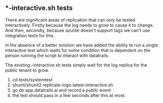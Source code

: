 ## *-interactive.sh tests

There are significant areas of replication that can only be tested
interactively.  Firstly because the log needs to grow to cause it to change.
And then, secondly, because azurite doesn't support tags we can't use
integration tests for this.

In the absence of a better solution we have added the ability to run a single
interactive test which waits for some condition that is dependent on the person
running the script to interact with datatrails.

The existing -interactive.sh tests simply wait for the log replica for  the public tenant to grow.

1. cd tests/systemtest
1. shunit/shunit2 replicate-logs-latest-interactive.sh
1. go do app.datatrails.ai and record a *public* event
1. the test should pass in a few seconds after this at most.